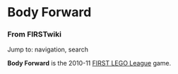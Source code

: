 
# Body Forward

### From FIRSTwiki

Jump to: navigation, search

**Body Forward** is the 2010-11 [FIRST LEGO League](FIRST_LEGO_League "FIRST LEGO League" ) game. 


